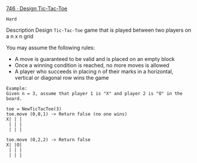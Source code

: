 [746 · Design Tic-Tac-Toe](https://www.lintcode.com/problem/design-tic-tac-toe/description)

`Hard`

Description
Design `Tic-Tac-Toe` game that is played between two players on a n x n grid

You may assume the following rules:

  - A move is guaranteed to be valid and is placed on an empty block
  - Once a winning condition is reached, no more moves is allowed
  - A player who succeeds in placing n of their marks in a horizontal, vertical or diagonal row wins the game


```
Example:
Given n = 3, assume that player 1 is "X" and player 2 is "O" in the board.

toe = NewTicTacToe(3)
toe.move (0,0,1) -> Return false (no one wins)
X| | |
 | | |
 | | |

toe.move (0,2,2) -> Return false
X| |O|
 | | |
 | | |
```